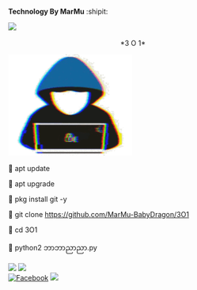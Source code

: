 



**Technology By MarMu** :shipit:


[![](https://img.shields.io/badge/GitHub-MARMU-orange?style=for-the-badge&logoColor=red&labelColor=black)](https://github.com/Baby-D)


<p align="center">*3 O 1*</p>
 <img src="02-01-31-logo205x250.gif" alt="hackerpro_logo" height="205" width="250"> 


🎅 apt update

🎅 apt upgrade

🎅 pkg install git -y

🎅 git clone https://github.com/MarMu-BabyDragon/3O1

🎅 cd 3O1

🎅 python2 ဘာဘာညာညာ.py

![](https://img.shields.io/badge/Facebook-Techonology_By_MarMu-green?style=for-the-badge&logo=facebook.svg)
[![](https://img.shields.io/badge/Github-Baby_D-lightblue?logo=Github&logoColor=red&labelColor=black)](https://github.com/Baby-D) <br>
<a href="https://m.facebook.com/marmu.007"><img title="Facebook" src="https://img.shields.io/badge/Chat-Page_Messenger-lightyellow?style=flat&logo=facebook"></a>
![](https://img.shields.io/badge/Code-Python_&_Shell-pink?style=flat&logo=facebook.svg)
